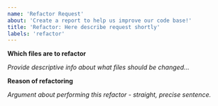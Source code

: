 ```yaml
---
name: 'Refactor Request'
about: 'Create a report to help us improve our code base!'
title: 'Refactor: Here describe request shortly'
labels: 'refactor'
---
```


**Which files are to refactor**

_Provide descriptive info about what files should be changed..._

**Reason of refactoring**

_Argument about performing this refactor - straight, precise sentence._
